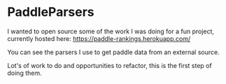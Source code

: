 # PaddleParsers

I wanted to open source some of the work I was doing for a fun project,
currently hosted here: https://paddle-rankings.herokuapp.com/

You can see the parsers I use to get paddle data from an external source.

Lot's of work to do and opportunities to refactor, this is the first step of
doing them.
